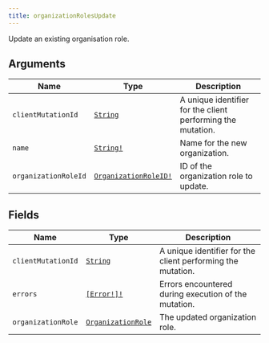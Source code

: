 ```yaml
---
title: organizationRolesUpdate
---
```


Update an existing organisation role.

## Arguments

| Name | Type | Description |
|------|------|-------------|
| `clientMutationId` | [`String`](../scalar/string.md) | A unique identifier for the client performing the mutation. |
| `name` | [`String!`](../scalar/string.md) | Name for the new organization. |
| `organizationRoleId` | [`OrganizationRoleID!`](../scalar/organizationroleid.md) | ID of the organization role to update. |

## Fields

| Name | Type | Description |
|------|------|-------------|
| `clientMutationId` | [`String`](../scalar/string.md) | A unique identifier for the client performing the mutation. |
| `errors` | [`[Error!]!`](../union/error.md) | Errors encountered during execution of the mutation. |
| `organizationRole` | [`OrganizationRole`](../object/organizationrole.md) | The updated organization role. |
